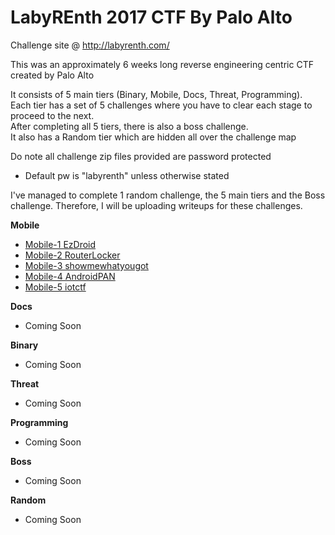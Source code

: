 # LabyREnth 2017 CTF By Palo Alto

Challenge site @ http://labyrenth.com/

This was an approximately 6 weeks long reverse engineering centric CTF created by Palo Alto

It consists of 5 main tiers (Binary, Mobile, Docs, Threat, Programming).  
Each tier has a set of 5 challenges where you have to clear each stage to proceed to the next.  
After completing all 5 tiers, there is also a boss challenge.  
It also has a Random tier which are hidden all over the challenge map

Do note all challenge zip files provided are password protected
- Default pw is "labyrenth" unless otherwise stated

I've managed to complete 1 random challenge, the 5 main tiers and the Boss challenge. Therefore, I will be uploading writeups for these challenges.

**Mobile**
- [Mobile-1 EzDroid](chal/mob1_ezdroid)
- [Mobile-2 RouterLocker](chal/mob2_routerlocker)
- [Mobile-3 showmewhatyougot](chal/mob3_showmewhatyougot)
- [Mobile-4 AndroidPAN](chal/mob4_androidpan)
- [Mobile-5 iotctf](chal/mob5_iotctf)

**Docs**
- Coming Soon

**Binary**
- Coming Soon

**Threat**
- Coming Soon

**Programming**
- Coming Soon

**Boss**
- Coming Soon

**Random**
- Coming Soon